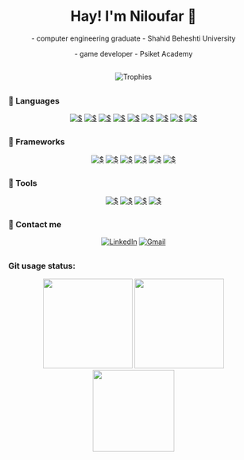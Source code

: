 <h1 align="center">Hay! I'm Niloufar 👋</h1>

<p align="center">
  - computer engineering graduate - Shahid Beheshti University 
 </p>
 <p align="center"> 
  - game developer - Psiket Academy
 </p>
 
##

<p align="center">
<img src="https://github-profile-trophy.vercel.app/?username=niloufarmj&theme=onedark&margin-w=12&margin-h=10&column=7&no-frame=true" alt="Trophies" />
</p>

##

 ### :rocket: Languages
 <div align="center">
  <a href="#"><img alt="$" src="https://img.shields.io/badge/C%2B%2B-49DAFA?style=for-the-badge&logo=c%2B%2B&logoColor=white"/></a>
  <a href="#"><img alt="$" src="https://img.shields.io/badge/Java-10C2EA?style=for-the-badge&logo=java&logoColor=white"/></a>
  <a href="#"><img alt="$" src="https://img.shields.io/badge/Python-109BEA?style=for-the-badge&logo=python&logoColor=white"/></a>
  <a href="#"><img alt="$" src="https://img.shields.io/badge/c%23-%23107AEA.svg?style=for-the-badge&logo=c-sharp&logoColor=white"/></a>
  <a href="#"><img alt="$" src="https://img.shields.io/badge/html-%231055EA.svg?style=for-the-badge&logo=html5&logoColor=white"/></a>
  <a href="#"><img alt="$" src="https://img.shields.io/badge/JavaScript-1034EA?style=for-the-badge&logo=javascript&logoColor=white"/></a>
  <a href="#"><img alt="$" src="https://img.shields.io/badge/TypeScript-1310EA?style=for-the-badge&logo=typescript&logoColor=white"/></a>
  <a href="#"><img alt="$" src="https://img.shields.io/badge/Dart-0F0DAC?style=for-the-badge&logo=dart&logoColor=white"/></a>
  <a href="#"><img alt="$" src="https://img.shields.io/badge/node.js-060582?style=for-the-badge&logo=node.js&logoColor=white"/></a>
 </div>



##

 ### :rocket: Frameworks
  <div align="center">
  <a href="#"><img alt="$" src="https://img.shields.io/badge/React-F97055?style=for-the-badge&logo=react&logoColor=61DAFB"/></a>
  <a href="#"><img alt="$" src="https://img.shields.io/badge/Angular-F99355?style=for-the-badge&logo=angular&logoColor=white"/></a>
  <a href="#"><img alt="$" src="https://img.shields.io/badge/JQuery-F9A955?style=for-the-badge&logo=jquery&logoColor=white"/></a>
  <a href="#"><img alt="$" src="https://img.shields.io/badge/Flutter-F9BB55?style=for-the-badge&logo=flutter&logoColor=white"/></a>
  <a href="#"><img alt="$" src="https://img.shields.io/badge/.NET-F3B372?style=for-the-badge&logo=.net&logoColor=white"/></a>
  <a href="#"><img alt="$" src="https://img.shields.io/badge/Django-FFD279?style=for-the-badge&logo=django&logoColor=white"/></a>
  </div>
  
##

### :rocket: Tools
  <div align="center">
    <a href="#"><img alt="$" src="https://img.shields.io/badge/Unity-84C861?style=for-the-badge&logo=unity&logoColor=61DAFB"/></a>
    <a href="#"><img alt="$" src="https://img.shields.io/badge/Git-61C866?style=for-the-badge&logo=git&logoColor=white"/></a>
    <a href="#"><img alt="$" src="https://img.shields.io/badge/Blender-61C87D?style=for-the-badge&logo=blender&logoColor=white"/></a>
    <a href="#"><img alt="$" src="https://img.shields.io/badge/MATLAB-61C899?style=for-the-badge&logo=matlab&logoColor=white"/></a>
  </div>
  
##

 ### :calling: Contact me

<div align="center">
<a href="https://www.linkedin.com/in/niloufar-moradi-jam-055851202/"><img alt="LinkedIn" src="https://img.shields.io/badge/linkedin-%230077B5.svg?style=for-the-badge&logo=linkedin&logoColor=white"/></a>
<a href="mailto:niloo.ast@gmail.com)/"><img alt="Gmail" src="https://img.shields.io/badge/Gmail-D14836?style=for-the-badge&logo=gmail&logoColor=white"/></a>
</div>
  
##

 ### Git usage status:
 
  <div align="center">
  <img height="180em" src="https://github-readme-stats.vercel.app/api?username=niloufarmj&show_icons=true&theme=tokyonight&include_all_commits=true&count_private=true"/>
  <img height="180em" src="https://github-readme-stats.vercel.app/api/top-langs/?username=niloufarmj&layout=compact&langs_count=7&theme=tokyonight"/>
  <img height="164em" src="https://github-readme-streak-stats.herokuapp.com?user=niloufarmj&theme=tokyonight"/>
  </div> 
